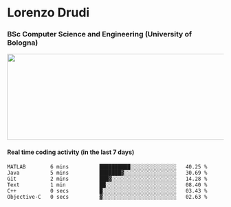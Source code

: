 # Lorenzo Drudi
### BSc Computer Science and Engineering (University of Bologna)

<img src="https://github-readme-stats-tau-rust-81.vercel.app///api?username=LorenzoDrudi&count_private=true&show_icons=true&theme=gruvbox" height=200px width=550px>

<!---Use wakatime plugins to track the coding time--->
#### Real time coding activity (in the last 7 days)
<!--START_SECTION:waka-->

```text
MATLAB        6 mins          ██████████░░░░░░░░░░░░░░░   40.25 %
Java          5 mins          ███████▓░░░░░░░░░░░░░░░░░   30.69 %
Git           2 mins          ███▓░░░░░░░░░░░░░░░░░░░░░   14.28 %
Text          1 min           ██░░░░░░░░░░░░░░░░░░░░░░░   08.40 %
C++           0 secs          █░░░░░░░░░░░░░░░░░░░░░░░░   03.43 %
Objective-C   0 secs          ▓░░░░░░░░░░░░░░░░░░░░░░░░   02.63 %
```

<!--END_SECTION:waka-->
